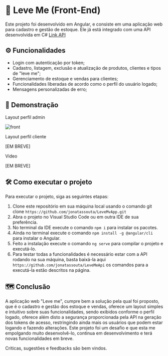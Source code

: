 # 🚀 Leve Me (Front-End)

Este projeto foi desenvolvido em Angular, e consiste em uma aplicação web para cadastro e gestão de estoque. Ele já está integrado com uma API desenvolvida em C# <a href="https://github.com/jonatassouta/LeveMeApi">Link API</a>

## ⚙️ Funcionalidades

* Login com autenticação por token;
* Cadastro, listagem, exclusão e atualização de produtos, clientes e tipos de "leve me";
* Gerenciamento de estoque e vendas para clientes;
* Funcionalidades liberadas de acordo como o perfil do usuário logado;
* Mensagens personalizadas de erro;

## 🔭 Demonstração

Layout perfil admin

![front](https://github.com/jonatassouta/LeveMvApp/assets/44308032/e9fc60ae-3a3c-45b3-a9a7-360f15d487ac)

Layout perfil cliente

[EM BREVE]

Video

[EM BREVE]

## 🛠 Como executar o projeto

Para executar o projeto, siga as seguintes etapas:
1. Clone este repositório em sua máquina local usando o comando git clone ```https://github.com/jonatassouta/LeveMvApp.git```
2. Abra o projeto no Visual Studio Code ou em outra IDE de sua preferência.
3. No terminal da IDE execute o comando ```npm i``` para instalar os pacotes.
4. Ainda no terminal execute o comando ```npm install -g @angular/cli``` para instalar o Angular.
5. Feito a instalação execute o comando ```ng serve``` para compilar o projeto e executá-lo.
6. Para testar todas a funcionalidades é necessário estar com a API rodando na sua máquina, basta baixá-la aqui  ```https://github.com/jonatassouta/LeveMeApi``` os comandos para a executá-la estão descritos na página.

## 🗺 Conclusão

A aplicação web "Leve me", cumpre bem a solução pela qual foi proposto, que é o cadastro e gestão dos estoque e vendas, oferece um layout simples e intuitivo sobre suas funcionalidades, sendo exibidos conforme o perfil logado, oferece além disto a segurança proporcionada pela API na geração dos tokens de acesso, restringindo ainda mais os usuários que podem estar logando e fazendo alterações. Este projeto foi um desafio e que esta me empolgando muito desenvolvê-lo, continua em desenvolvimento e terá novas funcionalidades em breve. 

Criticas, sugestões e feedbacks são bem vindos.
